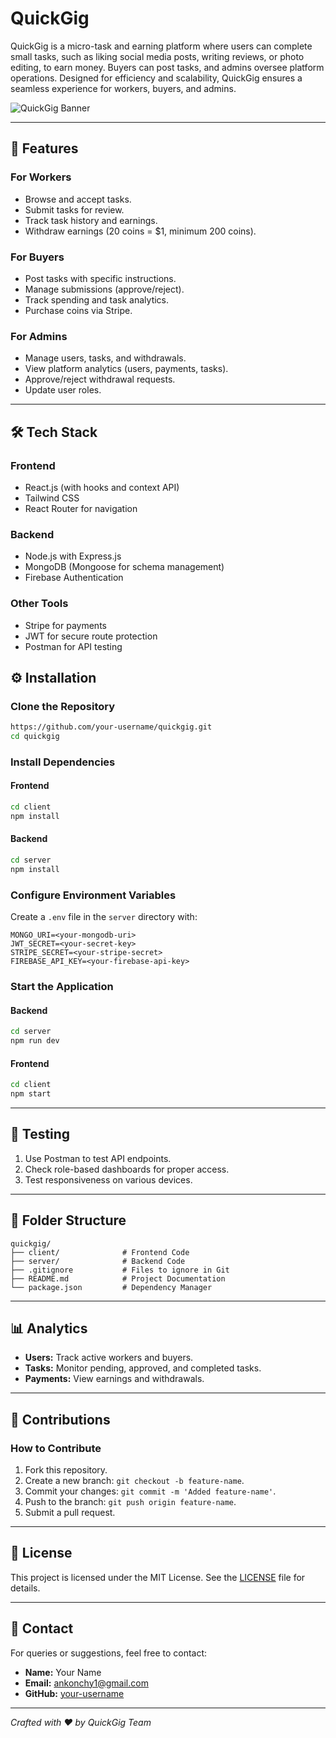 # QuickGig

QuickGig is a micro-task and earning platform where users can complete small tasks, such as liking social media posts, writing reviews, or photo editing, to earn money. Buyers can post tasks, and admins oversee platform operations. Designed for efficiency and scalability, QuickGig ensures a seamless experience for workers, buyers, and admins.

![QuickGig Banner](https://via.placeholder.com/1200x400?text=QuickGig+Banner)

---

## 🚀 Features

### **For Workers**

- Browse and accept tasks.
- Submit tasks for review.
- Track task history and earnings.
- Withdraw earnings (20 coins = $1, minimum 200 coins).

### **For Buyers**

- Post tasks with specific instructions.
- Manage submissions (approve/reject).
- Track spending and task analytics.
- Purchase coins via Stripe.

### **For Admins**

- Manage users, tasks, and withdrawals.
- View platform analytics (users, payments, tasks).
- Approve/reject withdrawal requests.
- Update user roles.

---

## 🛠️ Tech Stack

### **Frontend**

- React.js (with hooks and context API)
- Tailwind CSS
- React Router for navigation

### **Backend**

- Node.js with Express.js
- MongoDB (Mongoose for schema management)
- Firebase Authentication

### **Other Tools**

- Stripe for payments
- JWT for secure route protection
- Postman for API testing

<!-- ---

## 🌟 Screenshots

### Home Page

![Home Page](https://via.placeholder.com/800x400?text=Home+Page)

### Worker Dashboard

![Worker Dashboard](https://via.placeholder.com/800x400?text=Worker+Dashboard)

### Buyer Dashboard

![Buyer Dashboard](https://via.placeholder.com/800x400?text=Buyer+Dashboard)

--- -->

## ⚙️ Installation

### Clone the Repository

```bash
https://github.com/your-username/quickgig.git
cd quickgig
```

### Install Dependencies

#### Frontend

```bash
cd client
npm install
```

#### Backend

```bash
cd server
npm install
```

### Configure Environment Variables

Create a `.env` file in the `server` directory with:

```
MONGO_URI=<your-mongodb-uri>
JWT_SECRET=<your-secret-key>
STRIPE_SECRET=<your-stripe-secret>
FIREBASE_API_KEY=<your-firebase-api-key>
```

### Start the Application

#### Backend

```bash
cd server
npm run dev
```

#### Frontend

```bash
cd client
npm start
```

---

## 🧪 Testing

1. Use Postman to test API endpoints.
2. Check role-based dashboards for proper access.
3. Test responsiveness on various devices.

---

## 📂 Folder Structure

```
quickgig/
├── client/              # Frontend Code
├── server/              # Backend Code
├── .gitignore           # Files to ignore in Git
├── README.md            # Project Documentation
└── package.json         # Dependency Manager
```

---

## 📊 Analytics

- **Users:** Track active workers and buyers.
- **Tasks:** Monitor pending, approved, and completed tasks.
- **Payments:** View earnings and withdrawals.

---

## 🤝 Contributions

### How to Contribute

1. Fork this repository.
2. Create a new branch: `git checkout -b feature-name`.
3. Commit your changes: `git commit -m 'Added feature-name'`.
4. Push to the branch: `git push origin feature-name`.
5. Submit a pull request.

---

## 📜 License

This project is licensed under the MIT License. See the [LICENSE](LICENSE) file for details.

---

## 📧 Contact

For queries or suggestions, feel free to contact:

- **Name:** Your Name
- **Email:** ankonchy1@gmail.com
- **GitHub:** [your-username](https://github.com/AnkonChy)

---

_Crafted with ❤️ by QuickGig Team_
